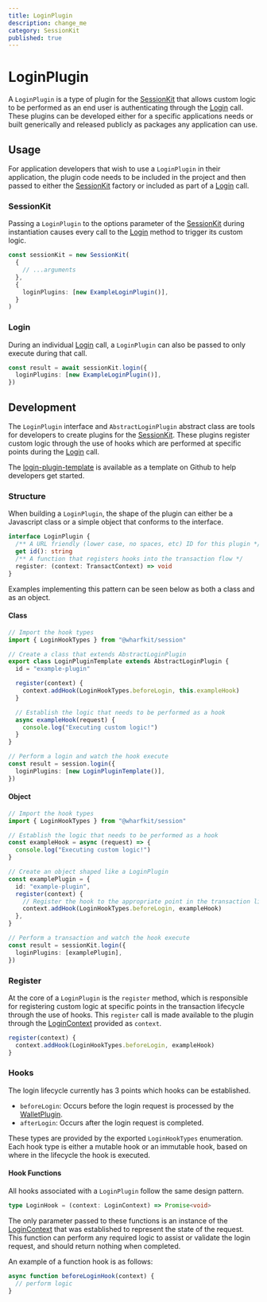 ```yaml
---
title: LoginPlugin
description: change_me
category: SessionKit
published: true
---
```


# LoginPlugin

A `LoginPlugin` is a type of plugin for the [SessionKit](/docs/sessionkit/session-kit-factory) that allows custom logic to be performed as an end user is authenticating through the [Login](/docs/sessionkit/login) call. These plugins can be developed either for a specific applications needs or built generically and released publicly as packages any application can use.

## Usage

For application developers that wish to use a `LoginPlugin` in their application, the plugin code needs to be included in the project and then passed to either the [SessionKit](/docs/sessionkit/session-kit-factory) factory or included as part of a [Login](/docs/sessionkit/login) call.

### SessionKit

Passing a `LoginPlugin` to the options parameter of the [SessionKit](/docs/sessionkit/session-kit-factory) during instantiation causes every call to the [Login](/docs/sessionkit/login) method to trigger its custom logic.

```ts
const sessionKit = new SessionKit(
  {
    // ...arguments
  },
  {
    loginPlugins: [new ExampleLoginPlugin()],
  }
)
```

### Login

During an individual [Login](/docs/sessionkit/login) call, a `LoginPlugin` can also be passed to only execute during that call.

```ts
const result = await sessionKit.login({
  loginPlugins: [new ExampleLoginPlugin()],
})
```

## Development

The `LoginPlugin` interface and `AbstractLoginPlugin` abstract class are tools for developers to create plugins for the [SessionKit](/docs/sessionkit/session-kit-factory). These plugins register custom logic through the use of hooks which are performed at specific points during the [Login](/docs/sessionkit/login) call.

The [login-plugin-template](https://github.com/wharfkit/login-plugin-template) is available as a template on Github to help developers get started.

### Structure

When building a `LoginPlugin`, the shape of the plugin can either be a Javascript class or a simple object that conforms to the interface.

```ts
interface LoginPlugin {
  /** A URL friendly (lower case, no spaces, etc) ID for this plugin */
  get id(): string
  /** A function that registers hooks into the transaction flow */
  register: (context: TransactContext) => void
}
```

Examples implementing this pattern can be seen below as both a class and as an object.

#### Class

```ts
// Import the hook types
import { LoginHookTypes } from "@wharfkit/session"

// Create a class that extends AbstractLoginPlugin
export class LoginPluginTemplate extends AbstractLoginPlugin {
  id = "example-plugin"

  register(context) {
    context.addHook(LoginHookTypes.beforeLogin, this.exampleHook)
  }

  // Establish the logic that needs to be performed as a hook
  async exampleHook(request) {
    console.log("Executing custom logic!")
  }
}

// Perform a login and watch the hook execute
const result = session.login({
  loginPlugins: [new LoginPluginTemplate()],
})
```

#### Object

```ts
// Import the hook types
import { LoginHookTypes } from "@wharfkit/session"

// Establish the logic that needs to be performed as a hook
const exampleHook = async (request) => {
  console.log("Executing custom logic!")
}

// Create an object shaped like a LoginPlugin
const examplePlugin = {
  id: "example-plugin",
  register(context) {
    // Register the hook to the appropriate point in the transaction lifecycle
    context.addHook(LoginHookTypes.beforeLogin, exampleHook)
  },
}

// Perform a transaction and watch the hook execute
const result = sessionKit.login({
  loginPlugins: [examplePlugin],
})
```

### Register

At the core of a `LoginPlugin` is the `register` method, which is responsible for registering custom logic at specific points in the transaction lifecycle through the use of hooks. This `register` call is made available to the plugin through the [LoginContext](/docs/sessionkit/login-context) provided as `context`.

```ts
register(context) {
  context.addHook(LoginHookTypes.beforeLogin, exampleHook)
}
```

### Hooks

The login lifecycle currently has 3 points which hooks can be established.

- `beforeLogin`: Occurs before the login request is processed by the [WalletPlugin](/docs/sessionkit/wallet-plugin).
- `afterLogin`: Occurs after the login request is completed.

These types are provided by the exported `LoginHookTypes` enumeration. Each hook type is either a mutable hook or an immutable hook, based on where in the lifecycle the hook is executed.

#### Hook Functions

All hooks associated with a `LoginPlugin` follow the same design pattern.

```ts
type LoginHook = (context: LoginContext) => Promise<void>
```

The only parameter passed to these functions is an instance of the [LoginContext](/docs/sessionkit/login-context) that was established to represent the state of the request. This function can perform any required logic to assist or validate the login request, and should return nothing when completed.

An example of a function hook is as follows:

```ts
async function beforeLoginHook(context) {
  // perform logic
}
```
